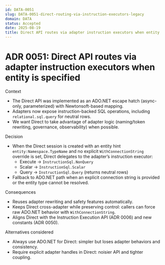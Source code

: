 ```yaml
---
id: DATA-0051
slug: DATA-0051-direct-routing-via-instruction-executors-legacy
domain: DATA
status: Accepted
date: 2025-08-19
title: Direct API routes via adapter instruction executors when entity is specified
---
```


# ADR 0051: Direct API routes via adapter instruction executors when entity is specified

Context

- The Direct API was implemented as an ADO.NET escape hatch (async-only, parameterized) with Newtonsoft-based mapping.
- Adapters now expose instruction-backed SQL operations, including `relational.sql.query` for neutral rows.
- We want Direct to take advantage of adapter logic (naming/token rewriting, governance, observability) when possible.

Decision

- When the Direct session is created with an entity hint `entity:Namespace.TypeName` and no explicit `WithConnectionString` override is set, Direct delegates to the adapter’s instruction executor:
  - Execute → `InstructionSql.NonQuery`
  - Scalar → `InstructionSql.Scalar`
  - Query → `InstructionSql.Query` (returns neutral rows)
- Fallback to ADO.NET path when an explicit connection string is provided or the entity type cannot be resolved.

Consequences

- Reuses adapter rewriting and safety features automatically.
- Keeps Direct cross-adapter while preserving control: callers can force raw ADO.NET behavior with `WithConnectionString`.
- Aligns Direct with the Instruction Execution API (ADR 0006) and new constants (ADR 0050).

Alternatives considered

- Always use ADO.NET for Direct: simpler but loses adapter behaviors and consistency.
- Require explicit adapter handles in Direct: noisier API and tighter coupling.
